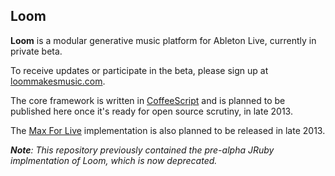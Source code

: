 ## Loom

**Loom** is a modular generative music platform for Ableton Live, currently in private beta.

To receive updates or participate in the beta, please sign up at [loommakesmusic.com](http://loommakesmusic.com/).

The core framework is written in [CoffeeScript](http://coffeescript.org/) and is planned to be published here once it's ready for open source scrutiny, in late 2013.

The [Max For Live](https://www.ableton.com/en/live/max-for-live/) implementation is also planned to be released in late 2013.

_**Note**: This repository previously contained the pre-alpha JRuby implmentation of Loom, which is now deprecated._
